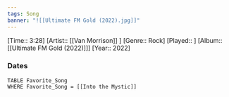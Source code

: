 ```yaml
---
tags: Song  
banner: "![[Ultimate FM Gold (2022).jpg]]"
---
```

[Time:: 3:28]
[Artist:: [[Van Morrison]] ]
[Genre:: Rock]
[Played:: ]
[Album:: [[Ultimate FM Gold (2022)]]]
[Year:: 2022]
### Dates
````dataview
TABLE Favorite_Song
WHERE Favorite_Song = [[Into the Mystic]]
````